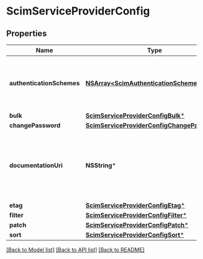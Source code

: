 # ScimServiceProviderConfig

## Properties
Name | Type | Description | Notes
------------ | ------------- | ------------- | -------------
**authenticationSchemes** | [**NSArray&lt;ScimAuthenticationScheme&gt;***](ScimAuthenticationScheme.md) | A multi-valued complex type that specifies supported authentication scheme properties. | 
**bulk** | [**ScimServiceProviderConfigBulk***](ScimServiceProviderConfigBulk.md) |  | 
**changePassword** | [**ScimServiceProviderConfigChangePassword***](ScimServiceProviderConfigChangePassword.md) |  | 
**documentationUri** | **NSString*** | An HTTP-addressable URL pointing to the service provider&#39;s human-consumable help documentation | 
**etag** | [**ScimServiceProviderConfigEtag***](ScimServiceProviderConfigEtag.md) |  | 
**filter** | [**ScimServiceProviderConfigFilter***](ScimServiceProviderConfigFilter.md) |  | 
**patch** | [**ScimServiceProviderConfigPatch***](ScimServiceProviderConfigPatch.md) |  | 
**sort** | [**ScimServiceProviderConfigSort***](ScimServiceProviderConfigSort.md) |  | 

[[Back to Model list]](../README.md#documentation-for-models) [[Back to API list]](../README.md#documentation-for-api-endpoints) [[Back to README]](../README.md)


